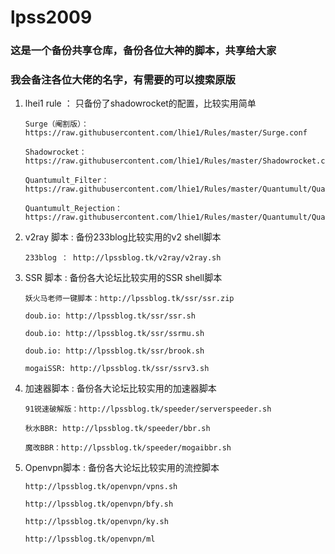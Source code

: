 # lpss2009


### 这是一个备份共享仓库，备份各位大神的脚本，共享给大家

### 我会备注各位大佬的名字，有需要的可以搜索原版


   1. lhei1 rule ： 只备份了shadowrocket的配置，比较实用简单

      ```
      Surge（阉割版）：https://raw.githubusercontent.com/lhie1/Rules/master/Surge.conf

      Shadowrocket：https://raw.githubusercontent.com/lhie1/Rules/master/Shadowrocket.conf

      Quantumult_Filter：https://raw.githubusercontent.com/lhie1/Rules/master/Quantumult/Quantumult.conf

      Quantumult_Rejection：https://raw.githubusercontent.com/lhie1/Rules/master/Quantumult/Quantumult_URL.conf
      ```

   2. v2ray 脚本 :  备份233blog比较实用的v2 shell脚本


      ```
      233blog ： http://lpssblog.tk/v2ray/v2ray.sh
      ```


   3. SSR 脚本 :  备份各大论坛比较实用的SSR shell脚本

      ```
      妖火马老师一键脚本：http://lpssblog.tk/ssr/ssr.zip
      
      doub.io: http://lpssblog.tk/ssr/ssr.sh

      doub.io: http://lpssblog.tk/ssr/ssrmu.sh

      doub.io: http://lpssblog.tk/ssr/brook.sh

      mogaiSSR: http://lpssblog.tk/ssr/ssrv3.sh
      ```
  
   4. 加速器脚本 :  备份各大论坛比较实用的加速器脚本

      ```
      91锐速破解版：http://lpssblog.tk/speeder/serverspeeder.sh

      秋水BBR: http://lpssblog.tk/speeder/bbr.sh

      魔改BBR：http://lpssblog.tk/speeder/mogaibbr.sh
      ```

   5. Openvpn脚本 :  备份各大论坛比较实用的流控脚本

      ```
      http://lpssblog.tk/openvpn/vpns.sh

      http://lpssblog.tk/openvpn/bfy.sh

      http://lpssblog.tk/openvpn/ky.sh

      http://lpssblog.tk/openvpn/ml
      ```